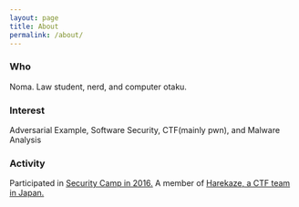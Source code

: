 ```yaml
---
layout: page
title: About
permalink: /about/
---
```

### Who
Noma. Law student, nerd, and computer otaku.
### Interest
Adversarial Example, Software Security, CTF(mainly pwn), and Malware Analysis
### Activity
Participated in [Security Camp in 2016.](http://www.security-camp.org/camp/index.html)
A member of [Harekaze, a CTF team in Japan.](https://harekaze.com)

